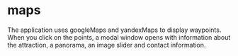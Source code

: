 # maps
The application uses googleMaps and yandexMaps to display waypoints. When you click on the points, a modal window opens with information about the attraction, a panorama, an image slider and contact information.
